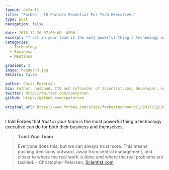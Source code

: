 ```yaml
---
layout: default
title: "Forbes - 15 Factors Essential For Tech Executives"
type: post
navigation: false

date: 2016-12-20 07:00:00 -0800
excerpt: "Trust in your team is the most powerful thing a technology executive can do."
categories:
  - Technology
  - Business
  - Mentions

gradient: 3
image: header-3.jpg
details: false

author: Chris Petersen
bio: Father, husband, CTO and cofounder of Scientist.com, developer, entrepreneur and technologist.
twitter: http://twitter.com/cpetersen
github: http://github.com/cpetersen

original_url: https://www.forbes.com/sites/forbestechcouncil/2017/12/20/building-success-15-factors-essential-for-tech-executives/
---
```



I told Forbes that *trust in your team* is the most powerful thing a technology executive can do for both their business and themselves.

 >
 >
 > **Trust Your Team**
 >
 > Everyone does this, but we can always trust more. This means pushing decisions outward, away from central management, and closer to where the real work is done and where the real problems are tackled. - Christopher Petersen, [Scientist.com](https://www.scientist.com)
 >
 >
